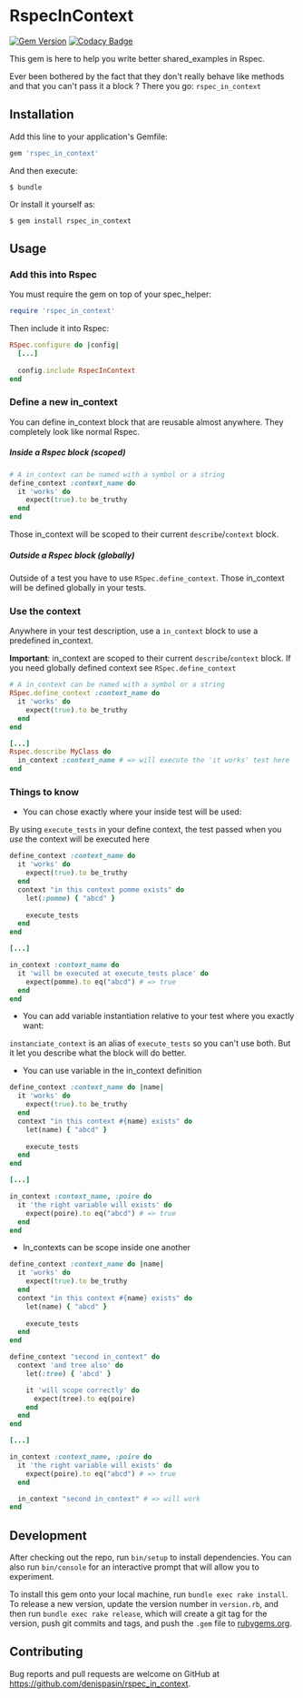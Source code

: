# RspecInContext

[![Gem Version](https://badge.fury.io/rb/rspec_in_context.svg)](https://badge.fury.io/rb/rspec_in_context)
[![Codacy Badge](https://api.codacy.com/project/badge/Grade/7ee82740e840412b864574851aa44f16)](https://www.codacy.com/project/denis-pasin/rspec_in_context/dashboard?utm_source=github.com&amp;utm_medium=referral&amp;utm_content=denispasin/rspec_in_context&amp;utm_campaign=Badge_Grade_Dashboard)


This gem is here to help you write better shared_examples in Rspec.

Ever been bothered by the fact that they don't really behave like methods and that you can't pass it a block ? There you go: `rspec_in_context`

## Installation

Add this line to your application's Gemfile:

```ruby
gem 'rspec_in_context'
```

And then execute:

    $ bundle

Or install it yourself as:

    $ gem install rspec_in_context

## Usage

### Add this into Rspec

You must require the gem on top of your spec_helper:
```ruby
require 'rspec_in_context'
```

Then include it into Rspec:
```ruby
RSpec.configure do |config|
  [...]
  
  config.include RspecInContext
end
```

### Define a new in_context

You can define in_context block that are reusable almost anywhere.
They completely look like normal Rspec.

##### Inside a Rspec block (scoped)

```ruby
# A in_context can be named with a symbol or a string
define_context :context_name do
  it 'works' do
    expect(true).to be_truthy
  end
end
```

Those in_context will be scoped to their current `describe`/`context` block.

##### Outside a Rspec block (globally)

Outside of a test you have to use `RSpec.define_context`. Those in_context will be defined globally in your tests.


### Use the context

Anywhere in your test description, use a `in_context` block to use a predefined in_context.

**Important**: in_context are scoped to their current `describe`/`context` block. If you need globally defined context see `RSpec.define_context`

```ruby
# A in_context can be named with a symbol or a string
RSpec.define_context :context_name do
  it 'works' do
    expect(true).to be_truthy
  end
end

[...]
Rspec.describe MyClass do
  in_context :context_name # => will execute the 'it works' test here
end
```

### Things to know

* You can chose exactly where your inside test will be used:

By using `execute_tests` in your define context, the test passed when you *use* the context will be executed here

```ruby
define_context :context_name do
  it 'works' do
    expect(true).to be_truthy
  end
  context "in this context pomme exists" do
    let(:pomme) { "abcd" }
    
    execute_tests
  end
end

[...]

in_context :context_name do
  it 'will be executed at execute_tests place' do
    expect(pomme).to eq("abcd") # => true
  end
end
```

* You can add variable instantiation relative to your test where you exactly want:

`instanciate_context` is an alias of `execute_tests` so you can't use both.
But it let you describe what the block will do better.

* You can use variable in the in_context definition

```ruby
define_context :context_name do |name|
  it 'works' do
    expect(true).to be_truthy
  end
  context "in this context #{name} exists" do
    let(name) { "abcd" }
    
    execute_tests
  end
end

[...]

in_context :context_name, :poire do
  it 'the right variable will exists' do
    expect(poire).to eq("abcd") # => true
  end
end
```

* In_contexts can be scope inside one another

```ruby
define_context :context_name do |name|
  it 'works' do
    expect(true).to be_truthy
  end
  context "in this context #{name} exists" do
    let(name) { "abcd" }
    
    execute_tests
  end
end

define_context "second in_context" do
  context 'and tree also' do
    let(:tree) { 'abcd' }

    it 'will scope correctly' do
      expect(tree).to eq(poire)
    end
  end
end

[...]

in_context :context_name, :poire do
  it 'the right variable will exists' do
    expect(poire).to eq("abcd") # => true
  end

  in_context "second in_context" # => will work
end
```

## Development

After checking out the repo, run `bin/setup` to install dependencies. You can also run `bin/console` for an interactive prompt that will allow you to experiment.

To install this gem onto your local machine, run `bundle exec rake install`. To release a new version, update the version number in `version.rb`, and then run `bundle exec rake release`, which will create a git tag for the version, push git commits and tags, and push the `.gem` file to [rubygems.org](https://rubygems.org).

## Contributing

Bug reports and pull requests are welcome on GitHub at https://github.com/denispasin/rspec_in_context.
